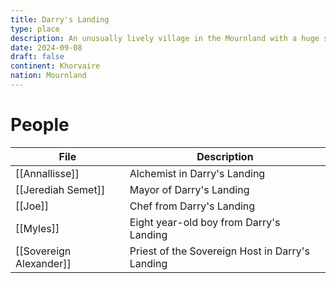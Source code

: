 ```yaml
---
title: Darry's Landing
type: place
description: An unusually lively village in the Mournland with a huge secret.
date: 2024-09-08
draft: false
continent: Khorvaire
nation: Mournland
---
```


# People

<!-- QueryToSerialize: TABLE description as "Description" FROM "People" WHERE location = "Darry's Landing" -->
<!-- SerializedQuery: TABLE description as "Description" FROM "People" WHERE location = "Darry's Landing" -->

| File                                                   | Description                                     |
| ------------------------------------------------------ | ----------------------------------------------- |
| [[Annallisse]]                   | Alchemist in Darry's Landing                    |
| [[Jerediah Semet]]           | Mayor of Darry's Landing                        |
| [[Joe]]                                 | Chef from Darry's Landing                       |
| [[Myles]]                             | Eight year-old boy from Darry's Landing         |
| [[Sovereign Alexander]] | Priest of the Sovereign Host in Darry's Landing |
<!-- SerializedQuery END -->

